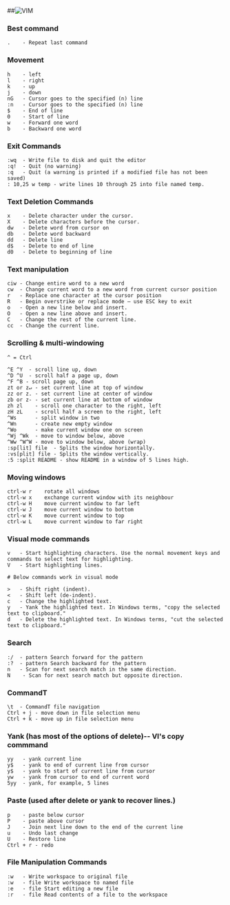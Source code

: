 ##![VIM](https://s3.amazonaws.com/gogo-knows/Linux.png)

### Best command

    .    - Repeat last command

### Movement

    h    - left
    l    - right
    k    - up
    j    - down
    nG   - Cursor goes to the specified (n) line
    :n   - Cursor goes to the specified (n) line
    $    - End of line
    0    - Start of line
    w    - Forward one word
    b    - Backward one word
    
### Exit Commands

    :wq  - Write file to disk and quit the editor
    :q!  - Quit (no warning)
    :q   - Quit (a warning is printed if a modified file has not been saved)
    : 10,25 w temp - write lines 10 through 25 into file named temp.
    
### Text Deletion Commands

    x    - Delete character under the cursor.
    X    - Delete characters before the cursor.
    dw   - Delete word from cursor on
    db   - Delete word backward
    dd   - Delete line
    d$   - Delete to end of line
    d0   - Delete to beginning of line

### Text manipulation

    ciw - Change entire word to a new word
    cw  - Change current word to a new word from current cursor position
    r   - Replace one character at the cursor position
    R   - Begin overstrike or replace mode – use ESC key to exit
    o   - Open a new line below and insert.
    O	- Open a new line above and insert.
    C   - Change the rest of the current line.
    cc  - Change the current line.
    
### Scrolling & multi-windowing
    
    ^ = Ctrl
    
    ^E ^Y  - scroll line up, down
    ^D ^U  - scroll half a page up, down
    ^F ^B - scroll page up, down
    zt or z↵ - set current line at top of window
    zz or z. - set current line at center of window
    zb or z- - set current line at bottom of window
    zh zl    - scroll one character to the right, left
    zH zL	 - scroll half a screen to the right, left
    ^Ws 	 - split window in two
    ^Wn      - create new empty window
    ^Wo   	 - make current window one on screen
    ^Wj ^Wk	 - move to window below, above
    ^Ww ^W^W - move to window below, above (wrap)
    :sp[lit] file  - Splits the window horizontally.
    :vs[plit] file - Splits the window vertically.
    :5 :split README - show README in a window of 5 lines high.

### Moving windows

    ctrl-w r	rotate all windows
    ctrl-w x	exchange current window with its neighbour
    ctrl-w H	move current window to far left
    ctrl-w J	move current window to bottom
    ctrl-w K	move current window to top
    ctrl-w L	move current window to far right
    
### Visual mode commands

    v   - Start highlighting characters. Use the normal movement keys and commands to select text for highlighting.
    V   - Start highlighting lines.
    
    # Below commands work in visual mode
    
    >   - Shift right (indent).
    <   - Shift left (de-indent).
    c  	- Change the highlighted text.
    y 	- Yank the highlighted text. In Windows terms, "copy the selected text to clipboard."
    d 	- Delete the highlighted text. In Windows terms, "cut the selected text to clipboard."
    
### Search

    :/  - pattern Search forward for the pattern
    :?  - pattern Search backward for the pattern
    n   - Scan for next search match in the same direction.
    N    - Scan for next search match but opposite direction.

### CommandT

    \t  - CommandT file navigation
    Ctrl + j - move down in file selection menu
    Ctrl + k - move up in file selection menu

### Yank (has most of the options of delete)-- VI's copy commmand

    yy   - yank current line
    y$   - yank to end of current line from cursor
    y$   - yank to start of current line from cursor
    yw   - yank from cursor to end of current word
    5yy  - yank, for example, 5 lines

### Paste (used after delete or yank to recover lines.)
    
    p    - paste below cursor
    P    - paste above cursor
    J    - Join next line down to the end of the current line
    u    - Undo last change
    U    - Restore line
    Ctrl + r - redo

### File Manipulation Commands

    :w   - Write workspace to original file
    :w   - file Write workspace to named file
    :e   - file Start editing a new file
    :r   - file Read contents of a file to the workspace
